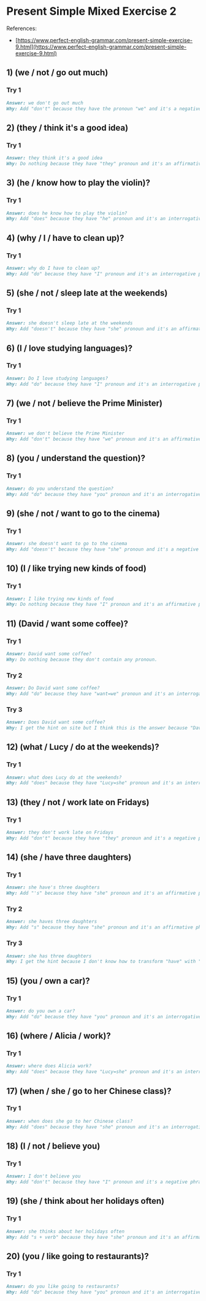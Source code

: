 # Present Simple Mixed Exercise 2

References:

- [https://www.perfect-english-grammar.com/present-simple-exercise-9.html](https://www.perfect-english-grammar.com/present-simple-exercise-9.html)

## 1) (we / not / go out much)

### Try 1

```markdown
Answer: we don't go out much
Why: Add "don't" because they have the pronoun "we" and it's a negative phrase.
```

## 2) (they / think it's a good idea)

### Try 1

```markdown
Answer: they think it's a good idea
Why: Do nothing because they have "they" pronoun and it's an affirmative phrase.
```

## 3) (he / know how to play the violin)?

### Try 1

```markdown
Answer: does he know how to play the violin?
Why: Add "does" because they have "he" pronoun and it's an interrogative phrase.
```

## 4) (why / I / have to clean up)?

### Try 1

```markdown
Answer: why do I have to clean up?
Why: Add "do" because they have "I" pronoun and it's an interrogative phrase.
```

## 5) (she / not / sleep late at the weekends)

### Try 1

```markdown
Answer: she doesn't sleep late at the weekends
Why: Add "doesn't" because they have "she" pronoun and it's an affirmative phrase.
```

## 6) (I / love studying languages)?

### Try 1

```markdown
Answer: Do I love studying languages?
Why: Add "do" because they have "I" pronoun and it's an interrogative phrase.
```

## 7) (we / not / believe the Prime Minister)

### Try 1

```markdown
Answer: we don't believe the Prime Minister
Why: Add "don't" because they have "we" pronoun and it's an affirmative phrase.
```

## 8) (you / understand the question)?

### Try 1

```markdown
Answer: do you understand the question?
Why: Add "do" because they have "you" pronoun and it's an interrogative phrase.
```

## 9) (she / not / want to go to the cinema)

### Try 1

```markdown
Answer: she doesn't want to go to the cinema
Why: Add "doesn't" because they have "she" pronoun and it's a negative phrase.
```

## 10) (I / like trying new kinds of food)

### Try 1

```markdown
Answer: I like trying new kinds of food
Why: Do nothing because they have "I" pronoun and it's an affirmative phrase.
```

## 11) (David / want some coffee)?

### Try 1

```markdown
Answer: David want some coffee?
Why: Do nothing because they don't contain any pronoun. 
```

### Try 2

```markdown
Answer: Do David want some coffee?
Why: Add "do" because they have "want=we" pronoun and it's an interrogative phrase.
```

### Try 3

```markdown
Answer: Does David want some coffee?
Why: I get the hint on site but I think this is the answer because "David" represents "he" pronoun and it's an interrogative phrase.
```

## 12) (what / Lucy / do at the weekends)?

### Try 1

```markdown
Answer: what does Lucy do at the weekends?
Why: Add "does" because they have "Lucy=she" pronoun and it's an interrogative phrase.
```

## 13) (they / not / work late on Fridays)

### Try 1

```markdown
Answer: they don't work late on Fridays
Why: Add "don't" because they have "they" pronoun and it's a negative phrase.
```

## 14) (she / have three daughters)

### Try 1

```markdown
Answer: she have's three daughters
Why: Add "'s" because they have "she" pronoun and it's an affirmative phrase.
```

### Try 2

```markdown
Answer: she haves three daughters
Why: Add "s" because they have "she" pronoun and it's an affirmative phrase.
```

### Try 3

```markdown
Answer: she has three daughters
Why: I get the hint because I don't know how to transform "have" with "s + verb".
```

## 15) (you / own a car)?

### Try 1

```markdown
Answer: do you own a car?
Why: Add "do" because they have "you" pronoun and it's an interrogative phrase.
```

## 16) (where / Alicia / work)?

### Try 1

```markdown
Answer: where does Alicia work?
Why: Add "does" because they have "Lucy=she" pronoun and it's an interrogative phrase.
```

## 17) (when / she / go to her Chinese class)?

### Try 1

```markdown
Answer: when does she go to her Chinese class?
Why: Add "does" because they have "she" pronoun and it's an interrogative phrase.
```

## 18) (I / not / believe you)

### Try 1

```markdown
Answer: I don't believe you
Why: Add "don't" because they have "I" pronoun and it's a negative phrase.
```

## 19) (she / think about her holidays often)

### Try 1

```markdown
Answer: she thinks about her holidays often
Why: Add "s + verb" because they have "she" pronoun and it's an affirmative phrase.
```

## 20) (you / like going to restaurants)?

### Try 1

```markdown
Answer: do you like going to restaurants?
Why: Add "do" because they have "you" pronoun and it's an interrogative phrase.
```
